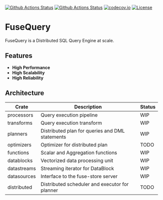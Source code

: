 [![Github Actions Status](https://github.com/datafusedev/fuse-query/workflows/FuseQuery%20Lint/badge.svg)](https://github.com/datafusedev/fuse-query/actions?query=workflow%3A%22FuseQuery+Lint%22)
[![Github Actions Status](https://github.com/datafusedev/fuse-query/workflows/FuseQuery%20Test/badge.svg)](https://github.com/datafusedev/fuse-query/actions?query=workflow%3A%22FuseQuery+Test%22)
[![codecov.io](https://codecov.io/gh/datafusedev/fuse-query/graphs/badge.svg)](https://codecov.io/gh/datafusedev/fuse-query/branch/master)
[![License](https://img.shields.io/badge/License-AGPL%203.0-blue.svg)](https://opensource.org/licenses/AGPL-3.0)

# FuseQuery

FuseQuery is a Distributed SQL Query Engine at scale.

## Features

* **High Performance**
* **High Scalability**
* **High Reliability**


## Architecture

| Crate     | Description |  Status |
|-----------|-------------|-------------|
| processors | Query execution pipeline | WIP |
| transforms | Query execution transform | WIP |
| planners | Distributed plan for queries and DML statements | WIP |
| optimizers | Optimizer for distributed plan | TODO |
| functions | Scalar and Aggregation functions | WIP |
| datablocks | Vectorized data processing unit | WIP |
| datastreams | Streaming iterator for DataBlock | WIP |
| datasources | Interface to the fuse-store server | WIP | 
| distributed | Distributed scheduler and executor for planner | TODO |

